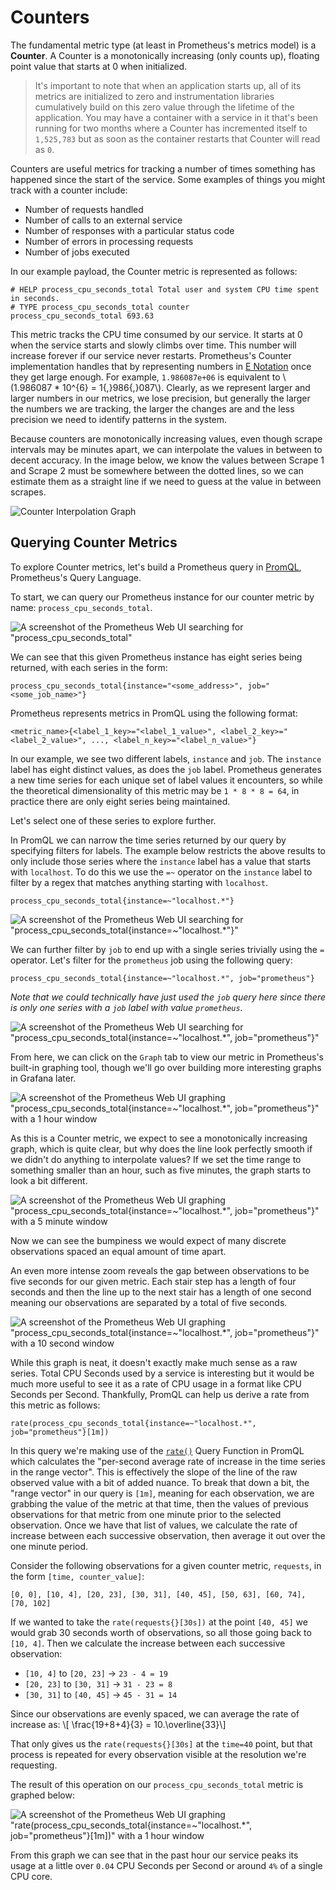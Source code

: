 # Counters

The fundamental metric type (at least in Prometheus's metrics model) is a **Counter**. A Counter is a monotonically increasing (only counts up), floating point value that starts at 0 when initialized.

> It's important to note that when an application starts up, all of its metrics are initialized to zero and instrumentation libraries cumulatively build on this zero value through the lifetime of the application. You may have a container with a service in it that's been running for two months where a Counter has incremented itself to `1,525,783` but as soon as the container restarts that Counter will read as `0`.

Counters are useful metrics for tracking a number of times something has happened since the start of the service. Some examples of things you might track with a counter include:
- Number of requests handled
- Number of calls to an external service
- Number of responses with a particular status code
- Number of errors in processing requests
- Number of jobs executed

In our example payload, the Counter metric is represented as follows:

```
# HELP process_cpu_seconds_total Total user and system CPU time spent in seconds.
# TYPE process_cpu_seconds_total counter
process_cpu_seconds_total 693.63
```

This metric tracks the CPU time consumed by our service. It starts at 0 when the service starts and slowly climbs over time. This number will increase forever if our service never restarts. Prometheus's Counter implementation handles that by representing numbers in [E Notation](https://en.wikipedia.org/wiki/Scientific_notation#E_notation) once they get large enough. For example, `1.986087e+06` is equivalent to \\(1.986087 * 10^{6} = 1{,}986{,}087\\). Clearly, as we represent larger and larger numbers in our metrics, we lose precision, but generally the larger the numbers we are tracking, the larger the changes are and the less precision we need to identify patterns in the system.

Because counters are monotonically increasing values, even though scrape intervals may be minutes apart, we can interpolate the values in between to decent accuracy. In the image below, we know the values between Scrape 1 and Scrape 2 must be somewhere between the dotted lines, so we can estimate them as a straight line if we need to guess at the value in between scrapes.

![Counter Interpolation Graph](images/counter_interpolation.png)

## Querying Counter Metrics

To explore Counter metrics, let's build a Prometheus query in [PromQL](https://prometheus.io/docs/prometheus/latest/querying/basics/), Prometheus's Query Language.

To start, we can query our Prometheus instance for our counter metric by name: `process_cpu_seconds_total`.

![A screenshot of the Prometheus Web UI searching for "process_cpu_seconds_total"](images/counter_prom_1.png)

We can see that this given Prometheus instance has eight series being returned, with each series in the form:
```
process_cpu_seconds_total{instance="<some_address>", job="<some_job_name>"}
```

Prometheus represents metrics in PromQL using the following format:

```
<metric_name>{<label_1_key>="<label_1_value>", <label_2_key>="<label_2_value>", ..., <label_n_key>="<label_n_value>"}
```

In our example, we see two different labels, `instance` and `job`. The `instance` label has eight distinct values, as does the `job` label. Prometheus generates a new time series for each unique set of label values it encounters, so while the theoretical dimensionality of this metric may be `1 * 8 * 8 = 64`, in practice there are only eight series being maintained.

Let's select one of these series to explore further.

In PromQL we can narrow the time series returned by our query by specifying filters for labels. The example below restricts the above results to only include those series where the `instance` label has a value that starts with `localhost`. To do this we use the `=~` operator on the `instance` label to filter by a regex that matches anything starting with `localhost`.

```
process_cpu_seconds_total{instance=~"localhost.*"}
```

![A screenshot of the Prometheus Web UI searching for "process_cpu_seconds_total{instance=~"localhost.*"}"](images/counter_prom_2.png)

We can further filter by `job` to end up with a single series trivially using the `=` operator. Let's filter for the `prometheus` job using the following query:

```
process_cpu_seconds_total{instance=~"localhost.*", job="prometheus"}
```

_Note that we could technically have just used the `job` query here since there is only one series with a `job` label with value `prometheus`._

![A screenshot of the Prometheus Web UI searching for "process_cpu_seconds_total{instance=~"localhost.*", job="prometheus"}"](images/counter_prom_3.png)

From here, we can click on the `Graph` tab to view our metric in Prometheus's built-in graphing tool, though we'll go over building more interesting graphs in Grafana later.

![A screenshot of the Prometheus Web UI graphing "process_cpu_seconds_total{instance=~"localhost.*", job="prometheus"}" with a 1 hour window](images/counter_prom_4.png)

As this is a Counter metric, we expect to see a monotonically increasing graph, which is quite clear, but why does the line look perfectly smooth if we didn't do anything to interpolate values? If we set the time range to something smaller than an hour, such as five minutes, the graph starts to look a bit different.

![A screenshot of the Prometheus Web UI graphing "process_cpu_seconds_total{instance=~"localhost.*", job="prometheus"}" with a 5 minute window](images/counter_prom_5.png)

Now we can see the bumpiness we would expect of many discrete observations spaced an equal amount of time apart.

An even more intense zoom reveals the gap between observations to be five seconds for our given metric. Each stair step has a length of four seconds and then the line up to the next stair has a length of one second meaning our observations are separated by a total of five seconds.

![A screenshot of the Prometheus Web UI graphing "process_cpu_seconds_total{instance=~"localhost.*", job="prometheus"}" with a 10 second window](images/counter_prom_6.png)

While this graph is neat, it doesn't exactly make much sense as a raw series. Total CPU Seconds used by a service is interesting but it would be much more useful to see it as a rate of CPU usage in a format like CPU Seconds per Second. Thankfully, PromQL can help us derive a rate from this metric as follows:

```
rate(process_cpu_seconds_total{instance=~"localhost.*", job="prometheus"}[1m])
```

In this query we're making use of the [`rate()`](https://prometheus.io/docs/prometheus/latest/querying/functions/#rate) Query Function in PromQL which calculates the "per-second average rate of increase in the time series in the range vector". This is effectively the slope of the line of the raw observed value with a bit of added nuance. To break that down a bit, the "range vector" in our query is `[1m]`, meaning for each observation, we are grabbing the value of the metric at that time, then the values of previous observations for that metric from one minute prior to the selected observation. Once we have that list of values, we calculate the rate of increase between each successive observation, then average it out over the one minute period.

Consider the following observations for a given counter metric, `requests`, in the form `[time, counter_value]`:

```
[0, 0], [10, 4], [20, 23], [30, 31], [40, 45], [50, 63], [60, 74], [70, 102]
```

If we wanted to take the `rate(requests{}[30s])` at the point `[40, 45]` we would grab 30 seconds worth of observations, so all those going back to `[10, 4]`. Then we calculate the increase between each successive observation:
- `[10, 4]` to `[20, 23]` -> `23 - 4 = 19` 
- `[20, 23]` to `[30, 31]` -> `31 - 23 = 8`
- `[30, 31]` to `[40, 45]` -> `45 - 31 = 14`

Since our observations are evenly spaced, we can average the rate of increase as:
\\[ \frac{19+8+4}{3} = 10.\overline{33}\\]

That only gives us the `rate(requests{}[30s]` at the `time=40` point, but that process is repeated for every observation visible at the resolution we're requesting.

The result of this operation on our `process_cpu_seconds_total` metric is graphed below:

![A screenshot of the Prometheus Web UI graphing "rate(process_cpu_seconds_total{instance=~"localhost.*", job="prometheus"}[1m])" with a 1 hour window](images/counter_prom_7.png)

From this graph we can see that in the past hour our service peaks its usage at a little over `0.04` CPU Seconds per Second or around `4%` of a single CPU core.